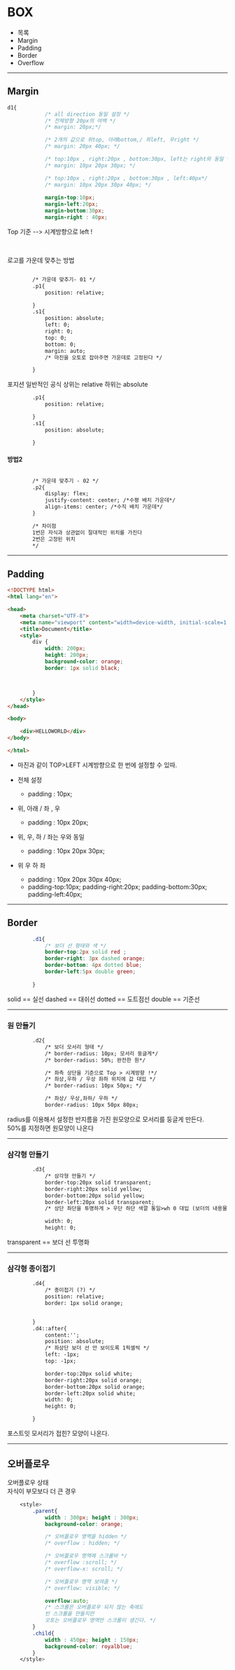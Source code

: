 # BOX

- 목록
 - Margin
 - Padding
 - Border
 - Overflow

---

## Margin

```css
d1{
            /* all direction 동일 설정 */
            /* 전체방향 20px의 여백 */
            /* margin: 20px;*/

            /* 2개의 값으로 위top, 아래bottom,/ 좌left, 우right */
            /* margin: 20px 40px; */

            /* top:10px , right:20px , bottom:30px, left는 right와 동일 */
            /* margin: 10px 20px 30px; */

            /* top:10px , right:20px , bottom:30px , left:40px*/
            /* margin: 10px 20px 30px 40px; */
            
            margin-top:10px;
            margin-left:20px;
            margin-bottom:30px;
            margin-right : 40px;
```
Top 기준 --> 시계방향으로 left !


<br/>

로고를 가운데 맞추는 방법
```html

        /* 가운데 맞추기- 01 */
        .p1{
            position: relative;

        }
        .s1{
            position: absolute;
            left: 0;
            right: 0;
            top: 0;
            bottom: 0;
            margin: auto;
            /* 마진을 오토로 잡아주면 가운데로 고정된다 */

        }
```
포지션 일반적인 공식
상위는 relative
하위는 absolute
```html
        .p1{
            position: relative;

        }
        .s1{
            position: absolute;

        }
```


#### 방법2
```html

        /* 가운데 맞추기 - 02 */
        .p2{
            display: flex;
            justify-content: center; /*수평 배치 가운데*/
            align-items: center; /*수직 배치 가운데*/
        }

        /* 차이점
        1번은 자식과 상관없이 절대적인 위치를 가진다
        2번은 고정된 위치
        */
```

---

## Padding


```html
<!DOCTYPE html>
<html lang="en">

<head>
    <meta charset="UTF-8">
    <meta name="viewport" content="width=device-width, initial-scale=1.0">
    <title>Document</title>
    <style>
        div {
            width: 200px;
            height: 200px;
            background-color: orange;
            border: 1px solid black;



        }
    </style>
</head>

<body>

    <div>HELLOWORLD</div>
</body>

</html>

```

- 마진과 같이 TOP>LEFT 시계방향으로 한 번에 설정할 수 있따.
- 전체 설정
  - padding : 10px;
- 위, 아래 / 좌 , 우
  - padding : 10px 20px;

- 위, 우, 하 / 좌는 우와 동일
  - padding : 10px 20px 30px;
- 위 우 하 좌
  - padding : 10px 20px 30px 40px;
  - padding-top:10px;
    padding-right:20px;
    padding-bottom:30px;
    padding-left:40px;

---

## Border

```css
        .d1{
            /* 보더 선 형태와 색 */
            border-top:2px solid red ;
            border-right: 3px dashed orange;
            border-bottom: 4px dotted blue;
            border-left:5px double green; 
        
        }
```
solid == 실선
dashed == 대쉬선
dotted == 도트점선
double == 기준선

---
### 원 만들기
```html
        .d2{
            /* 보더 모서리 형태 */
            /* border-radius: 10px; 모서리 둥글게*/
            /* border-radius: 50%; 완전한 원*/

            /* 좌측 상단을 기준으로 Top > 시계방향 !*/
            /* 좌상,우하 / 우상 좌하 위치에 값 대입 */
            /* border-radius: 10px 50px; */

            /* 좌상/ 우상,좌하/ 우하 */
            border-radius: 10px 50px 80px;
```

radius를 이용해서 설정한 반지름을 가진 원모양으로 모서리를 둥글게 만든다.  
50%를 지정하면 원모양이 나온다 


---
### 삼각형 만들기

```html
        .d3{
            /* 삼각형 만들기 */
            border-top:20px solid transparent;
            border-right:20px solid yellow;
            border-bottom:20px solid yellow;
            border-left:20px solid transparent;
            /* 상단 좌단을 투명하게 > 우단 하단 색깔 통일>wh 0 대입 (보더의 내용물 제거)*/

            width: 0;
            height: 0;
```
transparent == 보더 선 투명화

---
### 삼각형 종이접기

```html
        .d4{
            /* 종이접기 (?) */
            position: relative;
            border: 1px solid orange;


        }
        .d4::after{
            content:'';
            position: absolute;
            /* 좌상단 보더 선 안 보이도록 1픽셀씩 */
            left: -1px;
            top: -1px;

            border-top:20px solid white;
            border-right:20px solid orange;
            border-bottom:20px solid orange;
            border-left:20px solid white;
            width: 0;
            height: 0;

        }
```
포스트잇 모서리가 접힌? 모양이 나온다.

---
## 오버플로우
오버플로우 상태  
자식이 부모보다 더 큰 경우

```css
    <style>
        .parent{
            width : 300px; height : 300px;
            background-color: orange;

            /* 오버플로우 영역을 hidden */
            /* overflow : hidden; */

            /* 오버플로우 영역에 스크롤바 */
            /* overflow :scroll; */
            /* overflow-x: scroll; */

            /* 오버플로우 영역 보여줌 */
            /* overflow: visible; */

            overflow:auto;
            /* 스크롤은 오버플로우 되지 않는 축에도
            빈 스크롤을 만들지만
            오토는 오버플로우 영역만 스크롤이 생긴다. */
        }
        .child{
            width : 450px; height : 150px;
            background-color: royalblue;
        }
    </style>

```





